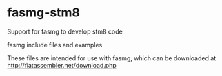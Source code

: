 # fasmg-stm8
Support for fasmg to develop stm8 code

fasmg include files and examples

These files are intended for use with fasmg, which can be downloaded at http://flatassembler.net/download.php
 
